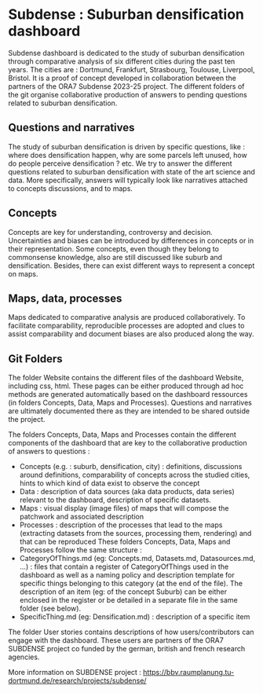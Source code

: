 Subdense : Suburban densification dashboard  
==================================================
   
Subdense dashboard is dedicated to the study of suburban densification through comparative analysis of six different cities during the past ten years. The cities are : Dortmund, Frankfurt, Strasbourg, Toulouse, Liverpool, Bristol. It is a proof of concept developed in collaboration between the partners of the ORA7 Subdense 2023-25 project. The different folders of the git organise collaborative production of answers to pending questions related to suburban densification.

Questions and narratives
-----------------------------------------------------
The study of suburban densification is driven by specific questions, like : where does densification happen, why are some parcels left unused, how do people perceive densification ? etc. We try to answer the different questions related to suburban densification with state of the art science and data. More specifically, answers will typically look like narratives attached to concepts discussions, and to maps. 

Concepts
-----------------------------------------------------
Concepts are key for understanding, controversy and decision. Uncertainties and biases can be introduced by differences in concepts or in their representation. Some concepts, even though they belong to commonsense knowledge, also are still discussed like suburb and densification. Besides, there can exist different ways to represent a concept on maps.  

Maps, data, processes
-----------------------------------------------------
Maps dedicated to comparative analysis are produced collaboratively. To facilitate comparability, reproducible processes are adopted and clues to assist comparability and document biases are also produced along the way. 

Git Folders
------------------------------------------------------
The folder Website contains the different files of the dashboard Website, including css, html. These pages can be either produced through ad hoc methods are generated automatically based on the dashboard ressources (in folders Concepts, Data, Maps and Processes). Questions and narratives are ultimately documented there as they are intended to be shared outside the project.

The folders Concepts, Data, Maps and Processes contain the different components of the dashboard that are key to the collaborative production of answers to questions :
- Concepts (e.g. : suburb, densification, city) : definitions, discussions around definitions, comparability of concepts across the studied cities, hints to which kind of data exist to observe the concept
- Data : description of data sources (aka data products, data series) relevant to the dashboard, description of specific datasets.
- Maps : visual display (image files) of maps that will compose the patchwork and associated description
- Processes : description of the processes that lead to the maps (extracting datasets from the sources, processing them, rendering) and that can be reproduced
These folders Concepts, Data, Maps and Processes follow the same structure : 
- CategoryOfThings.md (eg: Concepts.md, Datasets.md, Datasources.md, ...) : files that contain a register of CategoryOfThings used in the dashboard as well as a naming policy and description template for specific things belonging to this category (at the end of the file). The description of an item (eg: of the concept Suburb) can be either enclosed in the register or be detailed in a separate file in the same folder (see below).
- SpecificThing.md (eg: Densification.md) : description of a specific item 

The folder User stories contains descriptions of how users/contributors can engage with the dashboard. These users are partners of the ORA7 SUBDENSE project co funded by the german, british and french research agencies.

More information on SUBDENSE project : https://bbv.raumplanung.tu-dortmund.de/research/projects/subdense/ 


